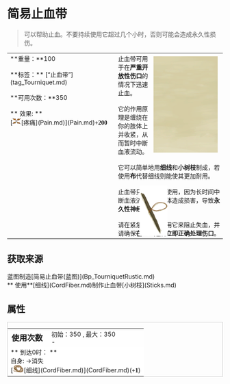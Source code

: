 # 简易止血带  
> 可以帮助止血。不要持续使用它超过几个小时，否则可能会造成永久性损伤。  
  
<table class="table table-bordered" data-toggle="table"  data-show-header="false"><thead style="display:none"><tr ><th  style="width:50%;text-align:left;vertical-align:top;"  >title</th><th  style="width:50%;text-align:left;vertical-align:top;"  ></th></tr></thead><tr ><td  style="width:50%;text-align:left;vertical-align:top;"  >**重量：**100<br><br>**标签：**	[“止血带”](tag_Tourniquet.md)<br><br>**可用次数：**350<br><br>** 效果: **<br>[<div style="width:20px;display:inline-block;text-align:center"><img decoding="async" src="../wiki/Sprite/Pain.png" href="a.md" style="max-width:20px;max-height:20px;"></div>[疼痛](Pain.md)](Pain.md)<span style="font-family:ui-monospace"><b>+200</b></span></td><td  style="width:50%;text-align:left;vertical-align:top;"  ><div style="float:right; margin:5px"><div class="gamecard" style="width:150px; height:225px;"><a href="TourniquetRustic.md" style="color:black"><img class="bg" decoding="async" src="../wiki/Sprite/BG_SandFront.png" href="a.md" style="max-width:150px;max-height:225px;"><img decoding="async" src="../wiki/Sprite/TourniquetImprovised.png" class="cardimageNoBack" style="transform: translate(-50%, 0%) scale(0.4398826979472141);"><span style="font-size: 25px;">简易止血带</span></a></div></div>止血带可用于在<b>严重开放性伤口</b>的情况下迅速止血。<br><br>它的作用原理是缠绕在你的肢体上并收紧，从而暂时中断血液流动。<br><br>它可以简单地用<b>细线</b>和<b>小树枝</b>制成，若使用<b>布</b>代替细线则能使其更加耐用。<br><br>止血带只能<b>短时间</b>使用，因为长时间中断血液流动会对肢体造成损害，导致<b>永久性神经损伤</b>。<br><br>请在紧急情况下使用它来阻止失血，并请确保<b>在止血之后立即正确处理伤口</b>。</td></tr></tbody></table>  
  
## 获取来源  
<div style="display:inline-block"><div class="gamedatalist" style="text-align:left;min-width:200px;min-height:0px;"><div style="display:inline-block"><div style="display:inline-block;vertical-align:middle;">蓝图制造</div><div style="display:inline-block;vertical-align:middle;">[简易止血带(蓝图)](Bp_TourniquetRustic.md)</div></div></div><div class="gamedatalist" style="text-align:left;min-width:200px;min-height:0px;"><div style="display:inline-block"><div style="display:inline-block;vertical-align:middle;">** 使用**[细线](CordFiber.md)制作止血带</div><div style="display:inline-block;vertical-align:middle;">[小树枝](Sticks.md)</div></div></div></div>  
  
## 属性   
<div  style="border:1px solid #CCC;"><table style="margin-bottom:0px;"><tr><td style="width:30%;text-align:left; background-color:#FEFEFE;font-size:1.3em;font-weight:bold;">使用次数</td><td style="font-size:1em;background-color:#FEFEFE">初始：350 , 最大：350<br>-</td></tr><tr style="background-color:#FFFFFF"><td colspan=2>** 到达0时： **<br>自身: →消失<br>[<div style="width:25px;display:inline-block;text-align:center"><img decoding="async" src="../wiki/Sprite/CordFiber.png" href="a.md" style="max-width:25px;max-height:25px;"></div>[细线](CordFiber.md)](CordFiber.md)(<span style="font-family:ui-monospace"><b>+1</b></span>)</td></tr></table></div>  


<script>document.title="简易止血带 - 卡牌生存百科 Card Survival Wiki";</script>